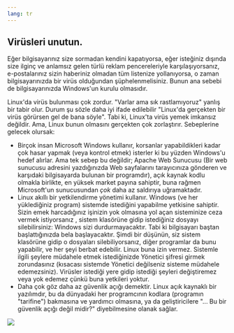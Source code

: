 ```yaml
---
lang: tr
---
```





<h2>Virüsleri unutun.</h2>

Eğer bilgisayarınız size sormadan kendini kapatıyorsa, eğer isteğiniz dışında size ilginç ve anlamsız gelen türlü reklam pencereleriyle karşılaşıyorsanız, e-postalarınız sizin haberiniz olmadan tüm listenize yollanıyorsa, o zaman bilgisayarınızda bir virüs olduğundan şüphelenmelisiniz. Bunun ana sebebi de bilgisayarınızda Windows'un kurulu olmasıdır.

Linux'da virüs bulunması çok zordur. "Varlar ama sık rastlamıyoruz" 
yanlış bir tabir olur. Durum şu sözle daha iyi ifade edilebilir 
"Linux'da gerçekten bir virüs görürsen gel de bana söyle". Tabi ki, 
Linux'ta virüs yemek imkansız değildir. Ama, Linux bunun olmasını 
gerçekten çok zorlaştırır. Sebeplerine gelecek olursak:

<ul>

<li>Birçok insan Microsoft Windows kullanır, korsanlar yapabildikleri kadar çok hasar yapmak (veya kontrol etmek) isterler ki bu yüzden Windows'u hedef alırlar. Ama tek sebep bu değildir; Apache Web Sunucusu (Bir web sunucusu adresini yazdığınızda Web sayfalarını tarayıcınıza gönderen ve karşıdaki bilgisayarda bulunan bir programdır), açık kaynak kodlu olmakla birlikte, en yüksek market payına sahiptir, buna rağmen Microsoft'un sunucusundan <i>çok</i> daha az saldırıya uğramaktadır.</li>

<li>Linux akıllı bir yetkilendirme yönetimi kullanır. Windows (ve her yüklediğiniz program) sistemde istediğini yapabilme yetkisine sahiptir. Sizin emek harcadığınız işinizin yok olmasına yol açan sisteminize ceza vermek istiyorsanız , sistem klasörüne gidip istediğiniz dosyayı silebilirsiniz: Windows sizi durdurmayacaktır. Tabi ki bilgisayarı baştan başlattığınızda bela başlayacaktır. Şimdi bir düşünün, siz sistem klasörüne gidip o dosyaları silebiliyorsanız, diğer programlar da bunu yapabilir, ve her şeyi berbat edebilir. Linux buna izin vermez. Sistemle ilgili şeylere müdahele etmek istediğinizde Yönetici şifresi girmek zorundasınız (kısacası sistemde Yönetici değilseniz sisteme müdahele edemezsiniz). Virüsler istediği yere gidip istediği şeyleri değiştiremez veya yok edemez çünkü buna yetkileri yoktur.</li>

<li>Daha çok göz daha az güvenlik açığı demektir. Linux açık kaynaklı bir yazılımdır, bu da dünyadaki her programcının kodlara (programın "tarifine") bakmasına ve yardımcı olmasına, ya da geliştiricilere "... Bu bir güvenlik açığı değil midir?" diyebilmesine olanak sağlar.</li>

</ul>

<img src="Images/viruses_thumb.png" />




